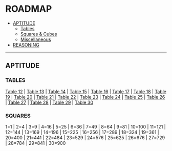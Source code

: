 # ROADMAP
* [APTITUDE](#aptitude)
  * [Tables](#tables)
  * [Squares & Cubes](#set-2-play-with-strings)
  * [Miscellaneous](#set-3-misc)
* [REASONING](#time--space-complexity)

---
## APTITUDE

### TABLES

[Table 12](https://drive.google.com/file/d/1-FpW1fe-0ecqcmc6F-e75EqkBxKtwly6/view?usp=share_link) | [Table 13](https://drive.google.com/file/d/1iIukiU1YGQ455cArVUY89n8v4Pm5j6PF/view?usp=share_link) | [Table 14](https://drive.google.com/file/d/1mOWmUEwKoxxBbGQYBowYjpmgQVWpGd2W/view?usp=share_link) | [Table 15](https://drive.google.com/file/d/1bVv2XPHo3jvN9i__N5BqQy6yYg1KjhKe/view?usp=share_link) | [Table 16](https://drive.google.com/file/d/1F8YU8QxTG5BftTZI8QnirfeH909c_pPh/view?usp=share_link) | [Table 17](https://drive.google.com/file/d/1dsJmsgWnLz-6nJyT0gy50AQBGkucEtt8/view?usp=share_link) | [Table 18](https://drive.google.com/file/d/1DNKqBVTIfZDLx_iEevn0LMuTQo3yuehX/view?usp=share_link) | [Table 19](https://drive.google.com/file/d/1e297nRrFlzV1M-qdm7Q3B_Gzo-jcw-8J/view?usp=share_link) | [Table 20](https://drive.google.com/file/d/1tD35od8SWAB9hmznNW3i6DNbwfLFu-in/view?usp=share_link) | [Table 21](https://drive.google.com/file/d/1qElg2hmxyu721stLoLRrTsTMMOQHTB3k/view?usp=share_link) | [Table 22](https://drive.google.com/file/d/1-0anCnhK2AKg6YunDCNxFFNXKbnMSRbp/view?usp=share_link) | [Table 23](https://drive.google.com/file/d/1QSmVE2lDhH2-wijUpeqnPvqWNpbSBhxg/view?usp=share_link) | [Table 24](https://drive.google.com/file/d/1wDQL2bgtjjQrCF0aBMiOg9kFfk8a_2Q9/view?usp=share_link) | [Table 25](https://drive.google.com/file/d/1mqGln0NSiMNsOFQHc435f3LOd8E6PFAC/view?usp=share_link) | [Table 26](https://drive.google.com/file/d/1AiXz8z35t8zyu4sGshruXyPqwWHp6b4D/view?usp=share_link) | [Table 27](https://drive.google.com/file/d/1bBKuVnYoEmKgRUx4e2UQtEWdf3hUpICn/view?usp=share_link) | [Table 28](https://drive.google.com/file/d/1PTi3CczxJTZqkg1WIX8gnmbA9hZzFRTP/view?usp=share_link) | [Table 29](https://drive.google.com/file/d/1J7PLg248sXFBIdk7ZdnzZwjezSwh1SNA/view?usp=share_link) | [Table 30](https://drive.google.com/file/d/1OOuQOQ787pDobTcP5BP7UzjhFgv9_LIi/view?usp=share_link)

### SQUARES

1=1 | 
2=4 | 
3=9 | 
4=16 |
5=25 | 
6=36 | 
7=49 | 8=64 | 9=81 | 10=100 | 11=121 | 12=144 | 13=169 | 14=196 | 15=225 | 16=256 | 17=289 | 18=324 | 19=361 | 20=400 | 21=441 | 22=484 | 23=529 | 24=576 | 25=625 | 26=676 | 27=729 | 28=784 | 29=841 | 30=900

